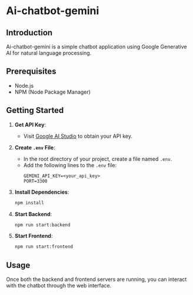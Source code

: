 # Ai-chatbot-gemini

## Introduction

Ai-chatbot-gemini is a simple chatbot application using Google Generative AI for natural language processing.

## Prerequisites

- Node.js
- NPM (Node Package Manager)

## Getting Started

1. **Get API Key**:
   - Visit [Google AI Studio](https://aistudio.google.com/app/apikey) to obtain your API key.

2. **Create `.env` File**:
   - In the root directory of your project, create a file named `.env`.
   - Add the following lines to the `.env` file:
     ```
     GEMINI_API_KEY=<your_api_key>
     PORT=3300
     ```

3. **Install Dependencies**:
   ```sh
   npm install

3. **Start Backend**:
   ```sh
   npm run start:backend

3. **Start Frontend**:
   ```sh
   npm run start:frontend

## Usage

Once both the backend and frontend servers are running, you can interact with the chatbot through the web interface.